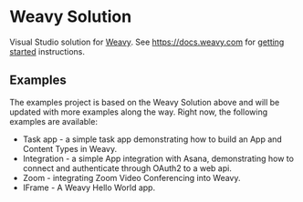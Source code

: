 # Weavy Solution

Visual Studio solution for [Weavy](https://www.weavy.com). See https://docs.weavy.com for [getting started](https://docs.weavy.com/sdk/server/get-started) instructions.

## Examples
The examples project is based on the Weavy Solution above and will be updated with more examples along the way. Right now, the following examples are available:

- Task app - a simple task app demonstrating how to build an App and Content Types in Weavy.
- Integration - a simple App integration with Asana, demonstrating how to connect and authenticate through OAuth2 to a web api.
- Zoom - integrating Zoom Video Conferencing into Weavy.
- IFrame - A Weavy Hello World app.
